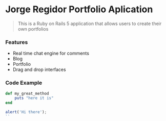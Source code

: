 # Jorge Regidor Portfolio Aplication

> This is a Ruby on Rails 5 application that allows users to create their own portfolios

### Features

- Real time chat engine for comments
- Blog
- Portfolio
- Drag and drop interfaces

### Code Example

```ruby
def my_great_method
	puts "here it is"
end
```

```javascript
alert('Hi there');
``
